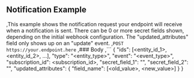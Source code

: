 ## Notification Example
,This example shows the notification request your endpoint will receive when a notification is sent. There can be 0 or more secret fields shown, depending on the initial webhook configuration. The "updated_attributes" field only shows up on an "update" event.
,```POST https://your.endpoint.here```
,### Body
,```
{
  "ids": [<entity_id_1>, <entity_id_2>, ...],
  "type": "<entity_type>",
  "event": "<event_type>",
  "subscription_id": <subscription_id>,
  "secret_field_1": "<string>",
  "secret_field_2": "<string>",
  "updated_attributes": {
    "field_name": [<old_value>, <new_value>]
  }
}
```